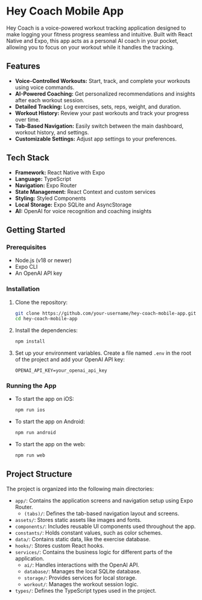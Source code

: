 # Hey Coach Mobile App

Hey Coach is a voice-powered workout tracking application designed to make logging your fitness progress seamless and intuitive. Built with React Native and Expo, this app acts as a personal AI coach in your pocket, allowing you to focus on your workout while it handles the tracking.

## Features

*   **Voice-Controlled Workouts:** Start, track, and complete your workouts using voice commands.
*   **AI-Powered Coaching:** Get personalized recommendations and insights after each workout session.
*   **Detailed Tracking:** Log exercises, sets, reps, weight, and duration.
*   **Workout History:** Review your past workouts and track your progress over time.
*   **Tab-Based Navigation:** Easily switch between the main dashboard, workout history, and settings.
*   **Customizable Settings:** Adjust app settings to your preferences.

## Tech Stack

*   **Framework:** React Native with Expo
*   **Language:** TypeScript
*   **Navigation:** Expo Router
*   **State Management:** React Context and custom services
*   **Styling:** Styled Components
*   **Local Storage:** Expo SQLite and AsyncStorage
*   **AI:** OpenAI for voice recognition and coaching insights

## Getting Started

### Prerequisites

*   Node.js (v18 or newer)
*   Expo CLI
*   An OpenAI API key

### Installation

1.  Clone the repository:
    ```bash
    git clone https://github.com/your-username/hey-coach-mobile-app.git
    cd hey-coach-mobile-app
    ```

2.  Install the dependencies:
    ```bash
    npm install
    ```

3.  Set up your environment variables. Create a file named `.env` in the root of the project and add your OpenAI API key:
    ```
    OPENAI_API_KEY=your_openai_api_key
    ```

### Running the App

*   To start the app on iOS:
    ```bash
    npm run ios
    ```

*   To start the app on Android:
    ```bash
    npm run android
    ```

*   To start the app on the web:
    ```bash
    npm run web
    ```

## Project Structure

The project is organized into the following main directories:

*   `app/`: Contains the application screens and navigation setup using Expo Router.
    *   `(tabs)/`: Defines the tab-based navigation layout and screens.
*   `assets/`: Stores static assets like images and fonts.
*   `components/`: Includes reusable UI components used throughout the app.
*   `constants/`: Holds constant values, such as color schemes.
*   `data/`: Contains static data, like the exercise database.
*   `hooks/`: Stores custom React hooks.
*   `services/`: Contains the business logic for different parts of the application.
    *   `ai/`: Handles interactions with the OpenAI API.
    *   `database/`: Manages the local SQLite database.
    *   `storage/`: Provides services for local storage.
    *   `workout/`: Manages the workout session logic.
*   `types/`: Defines the TypeScript types used in the project.